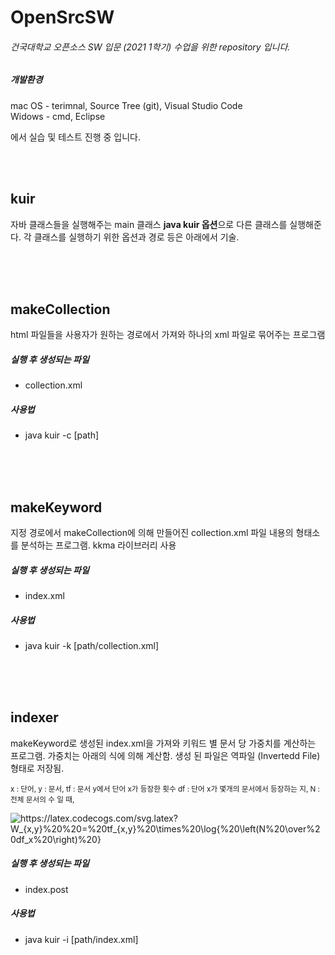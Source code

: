 # OpenSrcSW

###### 건국대학교 오픈소스 SW 입문 (2021 1학기) 수업을 위한 repository 입니다. 

##### 개발환경
mac OS - terimnal, Source Tree (git), Visual Studio Code  
Widows - cmd, Eclipse

에서 실습 및 테스트 진행 중 입니다.

<br/><br/>

## kuir 
자바 클래스들을 실행해주는 main 클래스 <b>java kuir 옵션</b>으로 다른 클래스를 실행해준다. 각 클래스를 실행하기 위한 옵션과 경로 등은 아래에서 기술. 

<br/><br/><br/>

## makeCollection 
html 파일들을 사용자가 원하는 경로에서 가져와 하나의 xml 파일로 묶어주는 프로그램

##### 실행 후 생성되는 파일
- collection.xml

##### 사용법
-  java kuir -c [path]

<br/><br/><br/>

## makeKeyword

지정 경로에서 makeCollection에 의해 만들어진 collection.xml 파일 내용의 형태소를 분석하는 프로그램. kkma 라이브러리 사용

##### 실행 후 생성되는 파일
- index.xml


##### 사용법
- java kuir -k [path/collection.xml]

<br/><br/><br/>

## indexer
makeKeyword로 생성된 index.xml을 가져와 키워드 별 문서 당 가중치를 계산하는 프로그램. 가중치는 아래의 식에 의해 계산함. 생성 된 파일은 역파일 (Invertedd File) 형태로 저장됨.


<small>x : 단어, y : 문서, tf : 문서 y에서 단어 x가 등장한 횟수
df : 단어 x가 몇개의 문서에서 등장하는 지, N : 전체 문서의 수 일 때, </small>

<img src="https://latex.codecogs.com/svg.latex?W_{x,y}%20%20=%20tf_{x,y}%20\times%20\log{%20\left(N%20\over%20df_x%20\right)%20}" title="https://latex.codecogs.com/svg.latex?W_{x,y}%20%20=%20tf_{x,y}%20\times%20\log{%20\left(N%20\over%20df_x%20\right)%20}" /></img>

##### 실행 후 생성되는 파일
- index.post


##### 사용법
- java kuir -i [path/index.xml]

